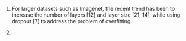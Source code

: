 1. For larger datasets such as Imagenet, the recent trend has been to increase the number of layers [12] and layer
size [21, 14], while using dropout [7] to address the problem of overfitting.

2. 




















